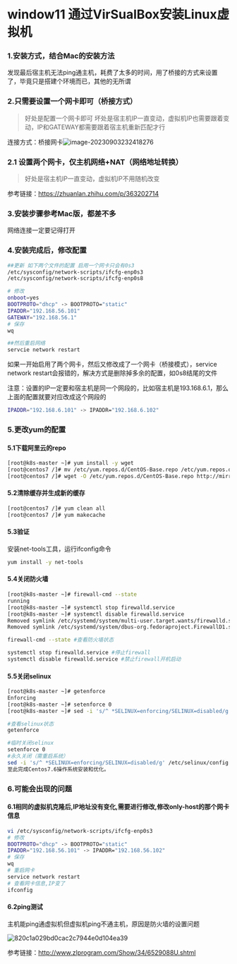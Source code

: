 # window11 通过VirSualBox安装Linux虚拟机

### 1.安装方式，结合Mac的安装方法

发现最后宿主机无法ping通主机，耗费了太多的时间，用了桥接的方式来设置了，毕竟只是搭建个环境而已，其他的无所谓

### 2.只需要设置一个网卡即可（桥接方式）

> 好处是配置一个网卡即可
> 坏处是宿主机IP一直变动，虚拟机IP也需要跟着变动，IP和GATEWAY都需要跟着宿主机重新匹配才行

连接方式：桥接网卡![image-20230903232418276](http://sjluyi7xe.hd-bkt.clouddn.com/typora/image-20230903232418276.png)

### 2.1 设置两个网卡，仅主机网络+NAT（网络地址转换）

> 好处是宿主机IP一直变动，虚拟机IP不用随机改变

参考链接：https://zhuanlan.zhihu.com/p/363202714

### 3.安装步骤参考Mac版，都差不多

网络连接一定要记得打开

### 4.安装完成后，修改配置

```sh
##更新 如下两个文件的配置 启用一个网卡只会有0s3
/etc/sysconfig/network-scripts/ifcfg-enp0s3
/etc/sysconfig/network-scripts/ifcfg-enp0s8

# 修改 
onboot=yes
BOOTPROTO="dhcp" -> BOOTPROTO="static"
IPADDR="192.168.56.101"
GATEWAY="192.168.56.1"
# 保存 
wq

##然后重启网络
servcie network restart
```

如果一开始启用了两个网卡，然后又修改成了一个网卡（桥接模式），service network restart会报错的，解决方式是删除掉多余的配置，如0s8结尾的文件

注意：设置的IP一定要和宿主机是同一个网段的，比如宿主机是193.168.6.1，那么上面的配置就要对应改成这个网段的

```sh
IPADDR="192.168.6.101" -> IPADDR="192.168.6.102"
```

### 5.更改yum的配置

#### 5.1下载阿里云的repo

```sh
[root@k8s-master ~]# yum install -y wget  
[root@centos7 /]# mv /etc/yum.repos.d/CentOS-Base.repo /etc/yum.repos.d/CentOS-Base.repo.bak
[root@centos7 /]# wget -O /etc/yum.repos.d/CentOS-Base.repo http://mirrors.aliyun.com/repo/Centos-7.repoCopy to clipboardErrorCopied
```

#### 5.2清除缓存并生成新的缓存

```sh
[root@centos7 /]# yum clean all
[root@centos7 /]# yum makecache
```

#### 5.3验证

安装net-tools工具，运行ifconfig命令

```sh
yum install -y net-tools
```

#### 5.4关闭防火墙

```sh
[root@k8s-master ~]# firewall-cmd --state
running
[root@k8s-master ~]# systemctl stop firewalld.service
[root@k8s-master ~]# systemctl disable firewalld.service
Removed symlink /etc/systemd/system/multi-user.target.wants/firewalld.service.
Removed symlink /etc/systemd/system/dbus-org.fedoraproject.FirewallD1.service.

firewall-cmd --state #查看防火墙状态

systemctl stop firewalld.service #停止firewall
systemctl disable firewalld.service #禁止firewall开机启动
```

#### 5.5关闭selinux

```sh
[root@k8s-master ~]# getenforce
Enforcing
[root@k8s-master ~]# setenforce 0
[root@k8s-master ~]# sed -i 's/^ *SELINUX=enforcing/SELINUX=disabled/g' /etc/selinux/config

#查看selinux状态
getenforce

#临时关闭selinux
setenforce 0 
#永久关闭（需重启系统）
sed -i 's/^ *SELINUX=enforcing/SELINUX=disabled/g' /etc/selinux/config 
至此完成Centos7.6操作系统安装和优化。
```

### 6.可能会出现的问题

#### 6.1相同的虚拟机克隆后,IP地址没有变化,需要进行修改,修改only-host的那个网卡信息

```sh
vi /etc/sysconfig/network-scripts/ifcfg-enp0s3
# 修改 
BOOTPROTO="dhcp" -> BOOTPROTO="static"
IPADDR="192.168.56.101" -> IPADDR="192.168.56.102"
# 保存 
wq
# 重启网卡
service network restart
# 查看网卡信息,IP变了
ifconfig
```

#### 6.2ping测试

主机能ping通虚拟机但虚拟机ping不通主机，原因是防火墙的设置问题

![820c1a029bd0cac2c7944e0d104ea39](http://sjluyi7xe.hd-bkt.clouddn.com/typora/820c1a029bd0cac2c7944e0d104ea39.png)

参考链接：http://www.zlprogram.com/Show/34/6529088U.shtml